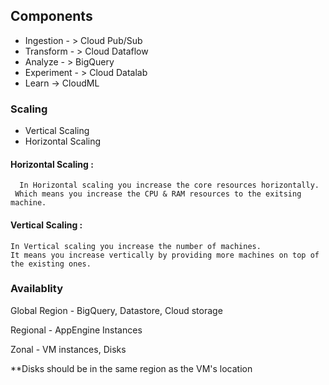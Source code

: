 ## Components
  - Ingestion - > Cloud Pub/Sub
  - Transform - > Cloud Dataflow
  - Analyze - > BigQuery
  - Experiment - > Cloud Datalab
  - Learn -> CloudML


### Scaling
  - Vertical Scaling
  - Horizontal Scaling
  #### Horizontal Scaling : 
  
      In Horizontal scaling you increase the core resources horizontally. 
     Which means you increase the CPU & RAM resources to the exitsing machine.
       
       
  #### Vertical Scaling : 
          
    In Vertical scaling you increase the number of machines. 
    It means you increase vertically by providing more machines on top of the existing ones.
            


### Availablity
 Global Region - BigQuery, Datastore, Cloud storage
 
 Regional - AppEngine Instances
 
 Zonal - VM instances, Disks

 **Disks should be in the same region as the VM's location
 
 
